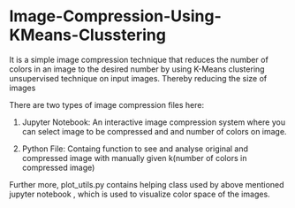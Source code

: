 # Image-Compression-Using-KMeans-Clusstering
It is a simple image compression technique that reduces the number of colors in an image to the desired number by using K-Means clustering unsupervised technique on input images. Thereby reducing the size of images

There are two types of image compression files here:

1. Jupyter Notebook: An interactive image compression system where you can select image to be compressed and and number of colors on image.

2. Python File: Containg function to see and analyse original and compressed image with manually given k(number of colors in compressed image)

Further more, plot_utils.py contains helping class used by above mentioned jupyter notebook , which is used to visualize color space of the images.
